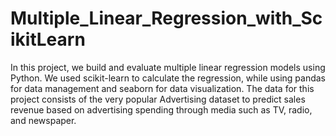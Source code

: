 # Multiple_Linear_Regression_with_ScikitLearn
In this project, we build and evaluate multiple linear regression models using Python. We used scikit-learn to calculate the regression, while using pandas for data management and seaborn for data visualization. The data for this project consists of the very popular Advertising dataset to predict sales revenue based on advertising spending through media such as TV, radio, and newspaper.

